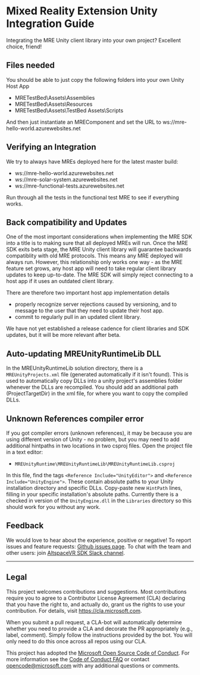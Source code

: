 # Mixed Reality Extension Unity Integration Guide

Integrating the MRE Unity client library into your own project? Excellent 
choice, friend! 


## Files needed
You should be able to just copy the following folders into your own Unity
Host App
* MRETestBed\Assets\Assemblies
* MRETestBed\Assets\Resources
* MRETestBed\Assets\TestBed Assets\Scripts

And then just instantiate an MREComponent and set the URL to
ws://mre-hello-world.azurewebsites.net


## Verifying an Integration
We try to always have MREs deployed here for the latest master build:
* ws://mre-hello-world.azurewebsites.net
* ws://mre-solar-system.azurewebsites.net
* ws://mre-functional-tests.azurewebsites.net

Run through all the tests in the functional test MRE to see if everything
works.


## Back compatibility and Updates
One of the most important considerations when implementing the MRE SDK into a 
title is to making sure that all deployed MREs will run. Once the MRE SDK
exits beta stage, the MRE Unity client library will guarantee backwards
compatiblity with old MRE protocols. This means any MRE deployed will always
run. However, this relationship only works one way - as the MRE feature set
grows, any host app will need to take regular client library updates to keep
up-to-date. The MRE SDK will simply reject connecting to a host app if it uses
an outdated client library. 

There are therefore two important host app implementation details
* properly recognize server rejections caused by versioning, and to message to 
the user that they need to update their host app.
* commit to regularly pull in an updated client library.

We have not yet established a release cadence for client libraries and SDK
updates, but it will be more relevant after beta. 


## Auto-updating MREUnityRuntimeLib DLL
In the MREUnityRuntimeLib solution directory, there is a `MREUnityProjects.xml`
file (generated automatically if it isn't found). This is used to automatically
copy DLLs into a unity project's assemblies folder whenever the DLLs are
recompiled. You should add an additional path (ProjectTargetDir) in the xml
file, for where you want to copy the compiled DLLs.


## Unknown References compiler error
If you got compiler errors (unknown references), it may be because you are 
using different version of Unity - no problem, but you may need to add 
additional hintpaths in two locations in two csproj files. Open the project 
file in a text editor:

* `MREUnityRuntime\MREUnityRuntimeLib\MREUnityRuntimeLib.csproj`

In this file, find the tags `<Reference Include="UnityEditor">` and 
`<Reference Include="UnityEngine">`. These contain absolute paths to your 
Unity installation directory and specific DLLs. Copy-paste new `HintPath` 
lines, filling in your specific installation's absolute paths.  Currently 
there is a checked in version of the `UnityEngine.dll` in the `Libraries`
directory so this should work for you without any work.



## Feedback
We would love to hear about the experience, positive or negative! To report
issues and feature requests: [Github issues page](
https://github.com/microsoft/mixed-reality-extension-sdk/issues). To chat with
the team and other users: join [AltspaceVR SDK Slack channel](
http://sdk-slackin.altvr.com/).






---
## Legal
This project welcomes contributions and suggestions.  Most contributions require you to agree to a
Contributor License Agreement (CLA) declaring that you have the right to, and actually do, grant us
the rights to use your contribution. For details, visit https://cla.microsoft.com.

When you submit a pull request, a CLA-bot will automatically determine whether you need to provide
a CLA and decorate the PR appropriately (e.g., label, comment). Simply follow the instructions
provided by the bot. You will only need to do this once across all repos using our CLA.

This project has adopted the [Microsoft Open Source Code of Conduct](https://opensource.microsoft.com/codeofconduct/).
For more information see the [Code of Conduct FAQ](https://opensource.microsoft.com/codeofconduct/faq/) or
contact [opencode@microsoft.com](mailto:opencode@microsoft.com) with any additional questions or comments.
